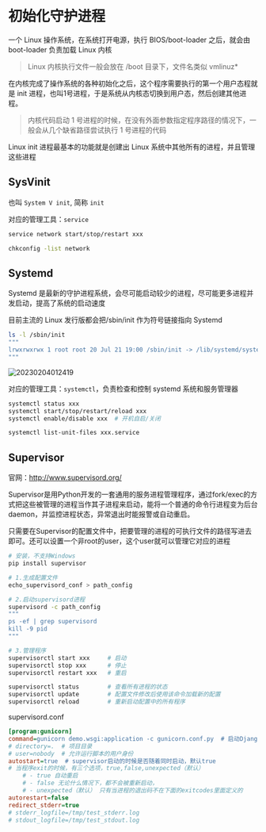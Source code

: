 # 初始化守护进程

一个 Linux 操作系统，在系统打开电源，执行 BIOS/boot-loader 之后，就会由 boot-loader 负责加载 Linux 内核

> Linux 内核执行文件一般会放在 /boot 目录下，文件名类似 vmlinuz*

在内核完成了操作系统的各种初始化之后，这个程序需要执行的第一个用户态程就是 init 进程，也叫1号进程，于是系统从内核态切换到用户态，然后创建其他进程。

> 内核代码启动 1 号进程的时候，在没有外面参数指定程序路径的情况下，一般会从几个缺省路径尝试执行 1 号进程的代码

Linux init 进程最基本的功能就是创建出 Linux 系统中其他所有的进程，并且管理这些进程

## SysVinit

也叫 `System V init`, 简称 `init`

对应的管理工具：`service`

```bash
service network start/stop/restart xxx

chkconfig -list network
```

## Systemd

Systemd 是最新的守护进程系统，会尽可能启动较少的进程，尽可能更多进程并发启动，提高了系统的启动速度

目前主流的 Linux 发行版都会把/sbin/init 作为符号链接指向 Systemd

```bash
ls -l /sbin/init
"""
lrwxrwxrwx 1 root root 20 Jul 21 19:00 /sbin/init -> /lib/systemd/systemd
"""
```

![20230204012419](http://image.zuoright.com/20230204012419.png)

对应的管理工具：`systemctl`，负责检查和控制 systemd 系统和服务管理器

```bash
systemctl status xxx
systemctl start/stop/restart/reload xxx
systemctl enable/disable xxx  # 开机自启/关闭

systemctl list-unit-files xxx.service
```

## Supervisor

官网：<http://www.supervisord.org/>

Supervisor是用Python开发的一套通用的服务进程管理程序，通过fork/exec的方式把这些被管理的进程当作其子进程来启动，能将一个普通的命令行进程变为后台daemon，并监控进程状态，异常退出时能报警或自动重启。

只需要在Supervisor的配置文件中，把要管理的进程的可执行文件的路径写进去即可。还可以设置一个非root的user，这个user就可以管理它对应的进程

```bash
# 安装，不支持Windows
pip install supervisor

# 1.生成配置文件
echo_supervisord_conf > path_config

# 2.启动supervisord进程
supervisord -c path_config
"""
ps -ef | grep supervisord
kill -9 pid
"""

# 3.管理程序
supervisorctl start xxx     # 启动
supervisorctl stop xxx      # 停止
supervisorctl restart xxx   # 重启

supervisorctl status        # 查看所有进程的状态
supervisorctl update        # 配置文件修改后使用该命令加载新的配置
supervisorctl reload        # 重新启动配置中的所有程序
```

supervisord.conf

```ini
[program:gunicorn]
command=gunicorn demo.wsgi:application -c gunicorn.conf.py  # 启动Django的脚本
# directory=.  # 项目目录
# user=nobody  # 允许运行脚本的用户身份
autostart=true  # supervisor启动的时候是否随着同时启动，默认true
# 当程序exit的时候，有三个选项，true,false,unexpected（默认）
    # - true 自动重启
    # - false 无论什么情况下，都不会被重新启动，
    # - unexpected（默认） 只有当进程的退出码不在下面的exitcodes里面定义的
autorestart=false
redirect_stderr=true
# stderr_logfile=/tmp/test_stderr.log
# stdout_logfile=/tmp/test_stdout.log
```

